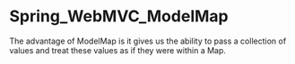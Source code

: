 # Spring_WebMVC_ModelMap
The advantage of ModelMap is it gives us the ability to pass a collection of values and treat these values as if they were within a Map. 
